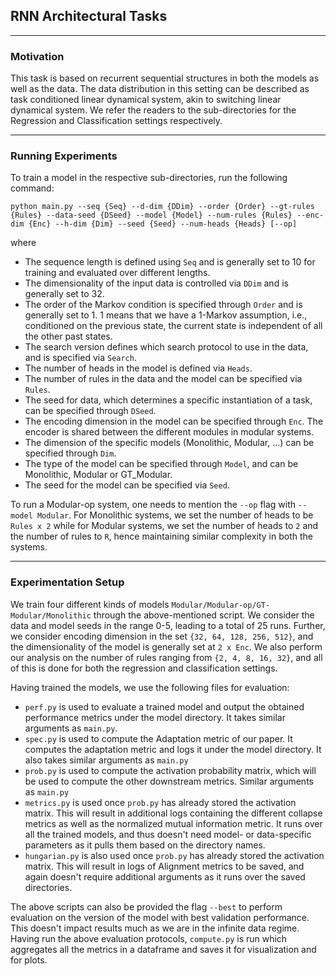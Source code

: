## RNN Architectural Tasks
___
### Motivation
This task is based on recurrent sequential structures in both the models as well as the data. The data distribution in this setting can be described as task conditioned linear dynamical system, akin to switching linear dynamical system. We refer the readers to the sub-directories for the Regression and Classification settings respectively.

---
### Running Experiments
To train a model in the respective sub-directories, run the following command:

```
python main.py --seq {Seq} --d-dim {DDim} --order {Order} --gt-rules {Rules} --data-seed {DSeed} --model {Model} --num-rules {Rules} --enc-dim {Enc} --h-dim {Dim} --seed {Seed} --num-heads {Heads} [--op]
```
where 

- The sequence length is defined using `Seq` and is generally set to 10 for training and evaluated over different lengths.
- The dimensionality of the input data is controlled via `DDim` and is generally set to 32.
- The order of the Markov condition is specified through `Order` and is generally set to 1. 1 means that we have a 1-Markov assumption, i.e., conditioned on the previous state, the current state is independent of all the other past states.
- The search version defines which search protocol to use in the data, and is specified via `Search`.
- The number of heads in the model is defined via `Heads`.
- The number of rules in the data and the model can be specified via `Rules`.
- The seed for data, which determines a specific instantiation of a task, can be specified through `DSeed`.
- The encoding dimension in the model can be specified through `Enc`. The encoder is shared between the different modules in modular systems.
- The dimension of the specific models (Monolithic, Modular, ...) can be specified through `Dim`.
- The type of the model can be specified through `Model`, and can be Monolithic, Modular or GT_Modular.
- The seed for the model can be specified via `Seed`.

To run a Modular-op system, one needs to mention the `--op` flag with `--model Modular`. For Monolithic systems, we set the number of heads to be `Rules x 2` while for Modular systems, we set the number of heads to `2` and the number of rules to `R`, hence maintaining similar complexity in both the systems.
___
### Experimentation Setup

We train four different kinds of models `Modular/Modular-op/GT-Modular/Monolithic` through the above-mentioned script. We consider the data and model seeds in the range 0-5, leading to a total of 25 runs. Further, we consider encoding dimension in the set `{32, 64, 128, 256, 512}`, and the dimensionality of the model is generally set at `2 x Enc`. We also perform our analysis on the number of rules ranging from `{2, 4, 8, 16, 32}`, and all of this is done for both the regression and classification settings.

Having trained the models, we use the following files for evaluation:

- `perf.py` is used to evaluate a trained model and output the obtained performance metrics under the model directory. It takes similar arguments as `main.py`.
- `spec.py` is used to compute the Adaptation metric of our paper. It computes the adaptation metric and logs it under the model directory. It also takes similar arguments as `main.py`
- `prob.py` is used to compute the activation probability matrix, which will be used to compute the other downstream metrics. Similar arguments as `main.py`
- `metrics.py` is used once `prob.py` has already stored the activation matrix. This will result in additional logs containing the different collapse metrics as well as the normalized mutual information metric. It runs over all the trained models, and thus doesn't need model- or data-specific parameters as it pulls them based on the directory names.
- `hungarian.py` is also used once `prob.py` has already stored the activation matrix. This will result in logs of Alignment metrics to be saved, and again doesn't require additional arguments as it runs over the saved directories.

The above scripts can also be provided the flag `--best` to perform evaluation on the version of the model with best validation performance. This doesn't impact results much as we are in the infinite data regime. Having run the above evaluation protocols, `compute.py` is run which aggregates all the metrics in a dataframe and saves it for visualization and for plots.